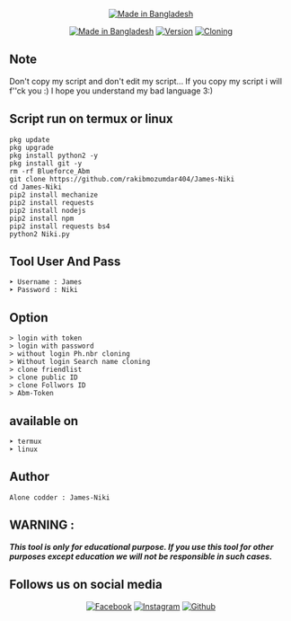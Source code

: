 <p align="center">
<a href="https://bit.ly/3jLqF1P"><img title="Made in Bangladesh" src="https://img.shields.io/badge/MADE%20IN-Bangladesh-SCRIPT?colorA=%23ff8100&colorB=%23017e40&colorC=%23ff0000&style=for-the-badge"></a>
</p>
<p align="center">
<a href="https://bit.ly/3jLqF1P"><img title="Made in Bangladesh" src="https://img.shields.io/badge/Tool-Blurforce--Rakib-green.svg"></a>
<a href="https://bit.ly/3jLqF1P"><img title="Version" src="https://img.shields.io/badge/Version-3.0-green.svg?style=flat-square"></a>
<a href="https://bit.ly/3jLqF1P"><img title="Cloning" src="https://img.shields.io/badge/Cloning%3F-yes-green.svg"></a>



## Note
<p align="center">

Don't copy my script and don't edit my script... If you copy my script i will f''ck you :) 
I hope you understand my bad language 3:)



## Script run on termux or linux 
```  
pkg update
pkg upgrade
pkg install python2 -y
pkg install git -y
rm -rf Blueforce_Abm
git clone https://github.com/rakibmozumdar404/James-Niki
cd James-Niki
pip2 install mechanize
pip2 install requests
pip2 install nodejs 
pip2 install npm 
pip2 install requests bs4
python2 Niki.py
```
## Tool User And Pass
```  
➤ Username : James
➤ Password : Niki
```
## Option
```  
> login with token
> login with password
> without login Ph.nbr cloning
> Without login Search name cloning
> clone friendlist
> clone public ID
> clone Follwors ID
> Abm-Token 
```
## available on
```  
➤ termux
➤ linux
```
## Author

```
Alone codder : James-Niki
```
## WARNING : 
***This tool is only for educational purpose. If you use this tool for other purposes except education we will not be responsible in such cases.***

## Follows us on social media
  
<p align="center">
<a href="https://fb.com/Imtiaz.Chowdhury.143"><img title="Facebook" src="https://img.shields.io/badge/Facebook-green?style=for-the-badge&logo=facebook"></a>
<a href="https://www.instagram.com/mrperfect5744"><img title="Instagram" src="https://img.shields.io/badge/INSTAGRAM-orange?style=for-the-badge&logo=instagram"></a>
<a href="https://github.com/rakibmozumdar404/James-Niki"><img title="Github" src="https://img.shields.io/badge/Github-Dark-Hacker-green?style=for-the-badge&logo=github"></a>
